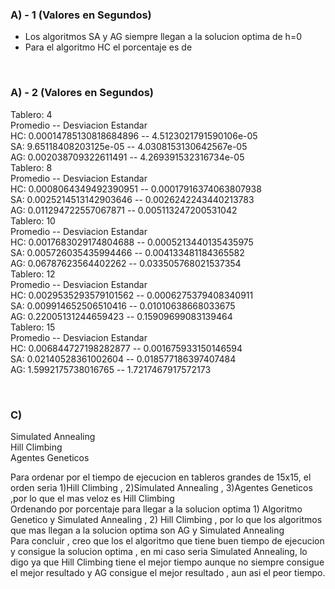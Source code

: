 <h3> A) - 1 (Valores en Segundos)</h3>

- Los algoritmos SA y AG siempre llegan a la solucion optima de h=0
- Para el algoritmo HC el porcentaje es de 
<br>
<h3> A) - 2 (Valores en Segundos)</h3>

Tablero: 4<br>
Promedio               --   Desviacion Estandar<br>
HC: 0.00014785130818684896  --  4.5123021791590106e-05<br>
SA: 9.65118408203125e-05  --  4.0308153130642567e-05<br>
AG: 0.002038709322611491  --  4.269391532316734e-05<br>
Tablero: 8<br>
Promedio               --   Desviacion Estandar<br>
HC: 0.0008064349492390951  --  0.00017916374063807938<br>
SA: 0.0025214513142903646  --  0.0026242243440213783<br>
AG: 0.011294722557067871  --  0.005113247200531042<br>
Tablero: 10<br>
Promedio              --  Desviacion Estandar<br>
HC: 0.0017683029174804688  --  0.0005213440135435975<br>
SA: 0.005726035435994466  --  0.004133481184365582<br>
AG: 0.06787623564402262  --  0.033505768021537354<br>
Tablero: 12<br>
Promedio              --  Desviacion Estandar<br>
HC: 0.0029535293579101562  --  0.0006275379408340911<br>
SA: 0.009914652506510416  --  0.01010638668033675<br>
AG: 0.22005131244659423  --  0.15909699083139464<br>
Tablero: 15<br>
Promedio             --  Desviacion Estandar<br>
HC: 0.006844727198282877  --  0.001675933150146594<br>
SA: 0.02140528361002604  --  0.018577186397407484<br>
AG: 1.5992175738016765  --  1.7217467917572173<br>

<br>
<h3> C) </h3>

Simulated Annealing
<br>
Hill Climbing 
<br>
Agentes Geneticos

  Para ordenar por el tiempo de ejecucion en tableros grandes de 15x15, el orden seria 1)Hill Climbing , 2)Simulated Annealing , 3)Agentes Geneticos ,por lo
que el mas veloz es Hill Climbing
<br>
  Ordenando por porcentaje para llegar a la solucion optima 1) Algoritmo Genetico y Simulated Annealing , 2) Hill Climbing , por lo que 
los algoritmos que mas llegan a la solucion optima son AG y Simulated Annealing
<br>
Para concluir , creo que los el algoritmo que tiene buen tiempo de ejecucion y consigue la solucion optima , en mi caso seria Simulated Annealing, lo digo ya que
Hill Climbing tiene el mejor tiempo aunque no siempre consigue el mejor resultado y AG consigue el mejor resultado , aun asi el peor tiempo.

<br>
